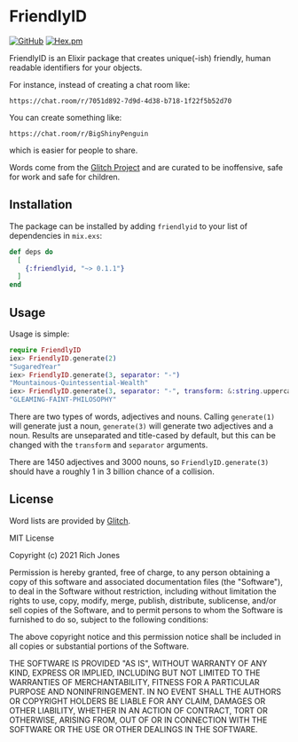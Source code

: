 # FriendlyID
[![GitHub](https://img.shields.io/github/stars/Miserlou/friendlyid?style=social)](https://github.com/Miserlou/friendlyid)
[![Hex.pm](https://img.shields.io/hexpm/v/friendlyid.svg)](https://hex.pm/packages/friendlyid)

FriendlyID is an Elixir package that creates unique(-ish) friendly, human readable identifiers for your objects.

For instance, instead of creating a chat room like:

`https://chat.room/r/7051d892-7d9d-4d38-b718-1f22f5b52d70`

You can create something like:

`https://chat.room/r/BigShinyPenguin`

which is easier for people to share.

Words come from the [Glitch Project](https://github.com/glitchdotcom/friendly-words) and are curated to be inoffensive, safe for work and safe for children.

## Installation

The package can be installed by adding `friendlyid` to your list of dependencies in `mix.exs`:

```elixir
def deps do
  [
    {:friendlyid, "~> 0.1.1"}
  ]
end
```

## Usage

Usage is simple:

```elixir
require FriendlyID
iex> FriendlyID.generate(2)
"SugaredYear"
iex> FriendlyID.generate(3, separator: "-")
"Mountainous-Quintessential-Wealth"
iex> FriendlyID.generate(3, separator: "-", transform: &:string.uppercase/1)
"GLEAMING-FAINT-PHILOSOPHY"
```

There are two types of words, adjectives and nouns. Calling `generate(1)` will generate just a noun, `generate(3)` will generate two adjectives and a noun.
Results are unseparated and title-cased by default, but this can be changed with the `transform` and `separator` arguments.

There are 1450 adjectives and 3000 nouns, so `FriendlyID.generate(3)` should have a roughly 1 in 3 billion chance of a collision.

## License

Word lists are provided by [Glitch](https://github.com/glitchdotcom/friendly-words).

MIT License

Copyright (c) 2021 Rich Jones

Permission is hereby granted, free of charge, to any person obtaining a copy
of this software and associated documentation files (the "Software"), to deal
in the Software without restriction, including without limitation the rights
to use, copy, modify, merge, publish, distribute, sublicense, and/or sell
copies of the Software, and to permit persons to whom the Software is
furnished to do so, subject to the following conditions:

The above copyright notice and this permission notice shall be included in all
copies or substantial portions of the Software.

THE SOFTWARE IS PROVIDED "AS IS", WITHOUT WARRANTY OF ANY KIND, EXPRESS OR
IMPLIED, INCLUDING BUT NOT LIMITED TO THE WARRANTIES OF MERCHANTABILITY,
FITNESS FOR A PARTICULAR PURPOSE AND NONINFRINGEMENT. IN NO EVENT SHALL THE
AUTHORS OR COPYRIGHT HOLDERS BE LIABLE FOR ANY CLAIM, DAMAGES OR OTHER
LIABILITY, WHETHER IN AN ACTION OF CONTRACT, TORT OR OTHERWISE, ARISING FROM,
OUT OF OR IN CONNECTION WITH THE SOFTWARE OR THE USE OR OTHER DEALINGS IN THE
SOFTWARE.
